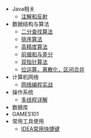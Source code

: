 - Java相关
  -  [注解和反射](./docs/注解和反射/注解和反射.md)
- 数据结构与算法
  - [二分查找算法](./docs/算法/二分查找算法/二分查找.md)
  - [排序算法](./docs/算法/排序算法/排序算法.md)
  - [高精度算法](./docs/算法/高精度算法/高精度算法.md)
  - [前缀和与差分](./docs/算法/前缀和与差分/前缀和与差分.md)
  - [双指针算法](./docs/算法/双指针算法/双指针算法.md)
  - [位运算，离散化，区间合并](./docs/算法/位运算，离散化，区间合并/位运算，离散化，区间合并.md)
- 计算机网络
  -  [网络编程实战](./docs/网络编程实战/网络编程实战.md)
- 操作系统
  -  [多线程详解](./docs/多线程详解/多线程详解.md)
- 数据库
- GAMES101
- 常用工具使用
  -  [IDEA常用快捷键](./docs/IDEA常用快捷键.md)

